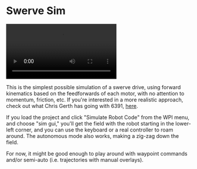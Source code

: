 # Swerve Sim

<video src="https://user-images.githubusercontent.com/113283/208272266-f540216a-5384-438a-8fc9-4e9412928481.mp4"></video>

This is the simplest possible simulation of a swerve drive, using forward kinematics based on the feedforwards of each motor, with no
attention to momentum, friction, etc. If you're interested in a more realistic approach, check out what Chris Gerth
has going with 6391, [here](https://github.com/6391-Ursuline-Bearbotics/BearSwerve/blob/master/src/main/java/frc/wpiClasses/SwerveModuleSim.java).

If you load the project and click "Simulate Robot Code" from the WPI menu, and choose "sim gui," you'll get the field with the
robot starting in the lower-left corner, and you can use the keyboard or a real controller to roam around.  The autonomous
mode also works, making a zig-zag down the field.

For now, it might be good enough to play around with waypoint commands and/or semi-auto (i.e. trajectories with manual overlays).  
